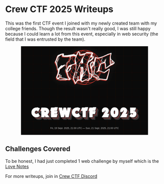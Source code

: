 # Crew CTF 2025 Writeups

This was the first CTF event I joined with my newly created team with my college friends. Though the result wasn't really good, I was still happy because I could learn a lot from this event, especially in web security (the field that I was entrusted by the team).

<p style="text-align: center;">
<img src="./crew-ctf-2025-bg.webp" alt="Crew CTF 2025" style="width: 80%; height: auto;">
</p>

## Challenges Covered

To be honest, I had just completed 1 web challenge by myself which is the [Love Notes](./love-notes.md)

For more writeups, join in [Crew CTF Discord](https://discord.gg/rW3dj7GhDq)
